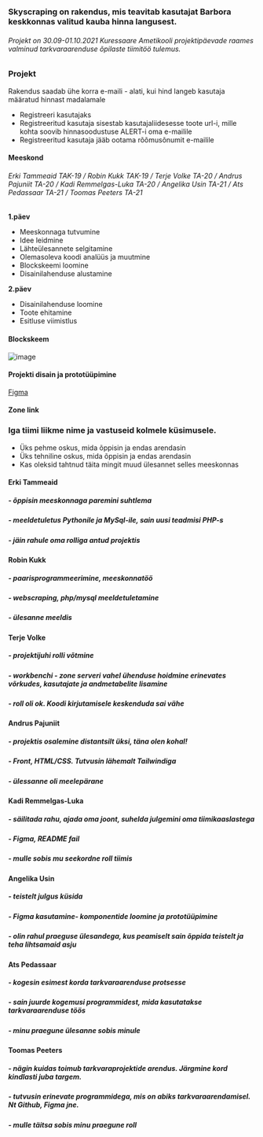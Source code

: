 ### Skyscraping on rakendus, mis teavitab kasutajat Barbora keskkonnas valitud kauba hinna langusest.
###### Projekt on 30.09-01.10.2021 Kuressaare Ametikooli projektipäevade raames valminud tarkvaraarenduse õpilaste tiimitöö tulemus.




### Projekt

Rakendus saadab ühe korra e-maili - alati, kui hind langeb kasutaja määratud hinnast madalamale

* Registreeri kasutajaks
* Registreeritud kasutaja sisestab kasutajaliidesesse toote url-i, mille kohta soovib hinnasoodustuse ALERT-i oma e-mailile
* Registreeritud kasutaja jääb ootama rõõmusõnumit e-mailile

#### Meeskond
###### Erki Tammeaid TAK-19 / Robin Kukk TAK-19 / Terje Volke TA-20  / Andrus Pajuniit TA-20  / Kadi Remmelgas-Luka TA-20  / Angelika Usin TA-21  / Ats Pedassaar TA-21  / Toomas Peeters TA-21



**1.päev**
- Meeskonnaga tutvumine
- Idee leidmine
- Lähteülesannete selgitamine
- Olemasoleva koodi analüüs ja muutmine
- Blockskeemi loomine
- Disainilahenduse alustamine




**2.päev**
- Disainilahenduse loomine
- Toote ehitamine
- Esitluse viimistlus






#### Blockskeem

![image](https://user-images.githubusercontent.com/71080525/135582312-e011826d-b014-4c86-be87-0dc32ead8a0e.png)





#### Projekti disain ja prototüüpimine

[Figma](https://www.figma.com/file/dKaIY18iWwqPMSx3WX8ZJ2/Untitled?node-id=0%3A1)

#### Zone link



### Iga tiimi liikme nime ja vastuseid kolmele küsimusele.
- Üks pehme oskus, mida õppisin ja endas arendasin
- Üks tehniline oskus, mida õppisin ja endas arendasin
- Kas oleksid tahtnud täita mingit muud ülesannet selles meeskonnas

#### Erki Tammeaid
##### - õppisin meeskonnaga paremini suhtlema
##### - meeldetuletus Pythonile ja MySql-ile, sain uusi teadmisi PHP-s
##### - jäin rahule oma rolliga antud projektis

#### Robin Kukk
##### - paarisprogrammeerimine, meeskonnatöö
##### - webscraping, php/mysql meeldetuletamine
##### - ülesanne meeldis

#### Terje Volke
##### - projektijuhi rolli võtmine
##### - workbenchi - zone serveri vahel ühenduse hoidmine erinevates võrkudes, kasutajate ja andmetabelite lisamine
##### - roll oli ok. Koodi kirjutamisele keskenduda sai vähe

#### Andrus Pajuniit
##### - projektis osalemine distantsilt üksi, täna olen kohal!
##### - Front, HTML/CSS. Tutvusin lähemalt Tailwindiga
##### - ülessanne oli meelepärane

#### Kadi Remmelgas-Luka
##### - säilitada rahu, ajada oma joont, suhelda julgemini oma tiimikaaslastega
##### - Figma, README fail
##### - mulle sobis mu seekordne roll tiimis




#### Angelika Usin
##### - teistelt julgus küsida
##### - Figma kasutamine- komponentide loomine ja prototüüpimine
##### - olin rahul praeguse ülesandega, kus peamiselt sain õppida teistelt ja teha lihtsamaid asju

#### Ats Pedassaar
##### - kogesin esimest korda tarkvaraarenduse protsesse
##### - sain juurde kogemusi programmidest, mida kasutatakse tarkvaraarenduse töös
##### - minu praegune ülesanne sobis minule


#### Toomas Peeters
##### - nägin kuidas toimub  tarkvaraprojektide arendus. Järgmine kord kindlasti juba targem.
##### - tutvusin erinevate programmidega, mis on abiks tarkvaraarendamisel. Nt Github, Figma jne.
##### - mulle täitsa sobis minu praegune roll
